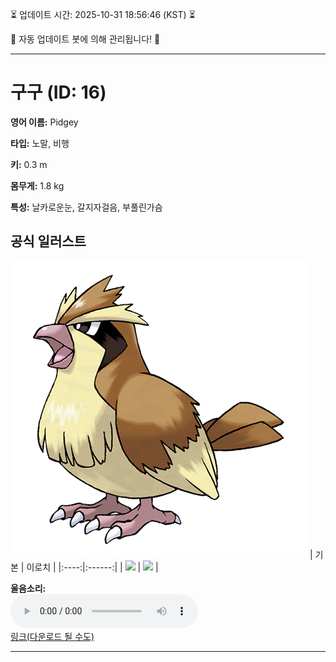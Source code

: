 
⏳ 업데이트 시간: 2025-10-31 18:56:46 (KST) ⏳

🤖 자동 업데이트 봇에 의해 관리됩니다! 🤖

---

# 구구 (ID: 16)
**영어 이름:** Pidgey

**타입:** 노말, 비행

**키:** 0.3 m

**몸무게:** 1.8 kg

**특성:** 날카로운눈, 갈지자걸음, 부풀린가슴

## 공식 일러스트
![](https://raw.githubusercontent.com/PokeAPI/sprites/master/sprites/pokemon/other/official-artwork/16.png)
| 기본 | 이로치 |
|:----:|:------:|
| <img src="http://play.pokemonshowdown.com/sprites/ani/pidgey.gif" width="200"> | <img src="http://play.pokemonshowdown.com/sprites/ani-shiny/pidgey.gif" width="200"> |

**울음소리:**<br><audio controls src="https://raw.githubusercontent.com/PokeAPI/cries/main/cries/pokemon/latest/16.ogg"></audio><br> [링크(다운로드 될 수도)](https://raw.githubusercontent.com/PokeAPI/cries/main/cries/pokemon/latest/16.ogg)


---
